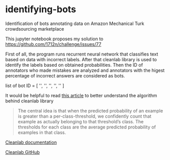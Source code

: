 # identifying-bots
Identification of bots annotating data on Amazon Mechanical Turk crowdsourcing marketplace

This jupyter notebook proposes my solution to https://github.com/1712n/challenge/issues/77

First of all, the program runs recurrent neural network that classifies text based on data with incorrect labels. After that cleanlab library is used to identify the labels based on obtained probabilities. Then the ID of annotators who made mistakes are analyzed and annotators with the higest percentage of incorrect answers are considered as bots.

list of bot ID = [
  '',
  '',
  '',
  '',
  ''
]

It would be helpful to read [this article](https://l7.curtisnorthcutt.com/confident-learning) to better understand the algorithm behind cleanlab library

> The central idea is that when the predicted probability of an example is greater than a per-class-threshold, we confidently count that example as actually belonging to that threshold’s class. The thresholds for each class are the average predicted probability of examples in that class. 

[Cleanlab documentation](https://docs.cleanlab.ai/stable/index.html)

[Cleanlab GitHub](https://github.com/cleanlab/cleanlab)

